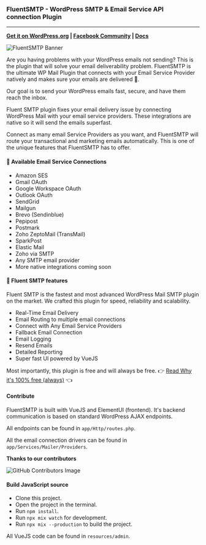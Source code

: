 ### FluentSMTP - WordPress SMTP & Email Service API connection Plugin

---

**[Get it on WordPress.org](https://wordpress.org/plugins/fluent-smtp/) | [Facebook Community](https://www.facebook.com/groups/fluentcrm) | [Docs](https://fluentsmtp.com/docs)**

![FluentSMTP Banner](https://ps.w.org/fluent-smtp/assets/banner-1544x500.png)

Are you having problems with your WordPress emails not sending? This is the plugin that will solve your email deliverability problem.
FluentSMTP is the ultimate WP Mail Plugin that connects with your Email Service Provider natively and makes sure your emails are delivered 💯.

Our goal is to send your WordPress emails fast, secure, and have them reach the inbox.

Fluent SMTP plugin fixes your email delivery issue by connecting WordPress Mail with your email service providers. These integrations are native so it will send the emails superfast.

Connect as many email Service Providers as you want, and FluentSMTP will route your transactional and marketing emails automatically. This is one of the unique features that FluentSMTP has to offer.

#### 🎉 Available Email Service Connections
- Amazon SES
- Gmail OAuth
- Google Workspace OAuth
- Outlook OAuth
- SendGrid
- Mailgun
- Brevo (Sendinblue)
- Pepipost
- Postmark
- Zoho ZeptoMail (TransMail)
- SparkPost
- Elastic Mail
- Zoho via SMTP
- Any SMTP email provider
- More native integrations coming soon

#### 🎉 Fluent SMTP features
Fluent SMTP is the fastest and most advanced WordPress Mail SMTP plugin on the market. We crafted this plugin for speed, reliability and scalability.

* Real-Time Email Delivery
* Email Routing to multiple email connections
* Connect with Any Email Service Providers
* Fallback Email Connection
* Email Logging
* Resend Emails
* Detailed Reporting
* Super fast UI powered by VueJS

Most importantly, this plugin is free and will always be free.
👉 <a href="https://fluentsmtp.com/why-we-build-fluentsmtp-plugin/">Read Why it's 100% free (always)</a> 👈

#### Contribute
FluentSMTP is built with VueJS and ElementUI (frontend). It's backend communication is based on standard WordPress AJAX endpoints.

All endpoints can be found in `app/Http/routes.php`.

All the email connection drivers can be found in `app/Services/Mailer/Providers`.

**Thanks to our contributors**

![GitHub Contributors Image](https://contrib.rocks/image?repo=WPManageNinja/fluent-smtp)


#### Build JavaScript source

- Clone this project.
- Open the project in the terminal.
- Run `npm install`.
- Run `npx mix watch` for development.
- Run `npx mix --production` to build the project.

All VueJS code can be found in `resources/admin`.

